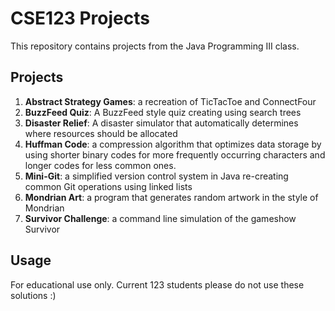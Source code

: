 # CSE123 Projects

This repository contains projects from the Java Programming III class.

## Projects

1. **Abstract Strategy Games**: a recreation of TicTacToe and ConnectFour
2. **BuzzFeed Quiz**: A BuzzFeed style quiz creating using search trees 
3. **Disaster Relief**: A disaster simulator that automatically determines where resources should be allocated
4. **Huffman Code**: a compression algorithm that optimizes data storage by using shorter binary codes for more frequently occurring characters and longer codes for less common ones.
5. **Mini-Git**: a simplified version control system in Java re-creating common Git operations using linked lists
6. **Mondrian Art**:  a program that generates random artwork in the style of Mondrian
7. **Survivor Challenge**: a command line simulation of the gameshow Survivor

## Usage

For educational use only. Current 123 students please do not use these solutions :)
